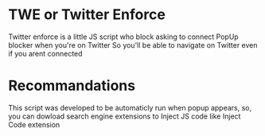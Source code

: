 # TWE or Twitter Enforce

Twitter enforce is a little JS script who block asking to connect PopUp blocker when you're on Twitter
So you'll be able to navigate on Twitter even if you arent connected

# Recommandations

This script was developed to be automaticly run when popup appears, so, you can dowload search engine extensions to Inject JS code like Inject Code extension
